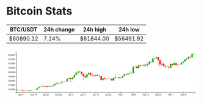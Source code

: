 # Bitcoin Stats

BTC/USDT|24h change|24h high|24h low|
|---|---|---|---|
|$60890.12|7.24%|$61844.00|$56491.92|

<img src="./chart.svg">
